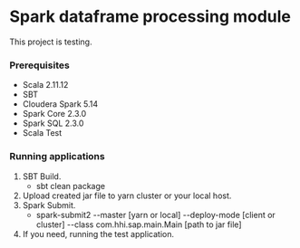 # Spark dataframe processing module

This project is testing.

### Prerequisites

 * Scala 2.11.12
 * SBT
 * Cloudera Spark 5.14
 * Spark Core 2.3.0
 * Spark SQL 2.3.0
 * Scala Test
 
### Running applications

 1. SBT Build.
    * sbt clean package
 2. Upload created jar file to yarn cluster or your local host.
 3. Spark Submit.
    * spark-submit2 --master [yarn or local] --deploy-mode [client or cluster] --class com.hhi.sap.main.Main [path to jar file]
 4. If you need, running the test application.